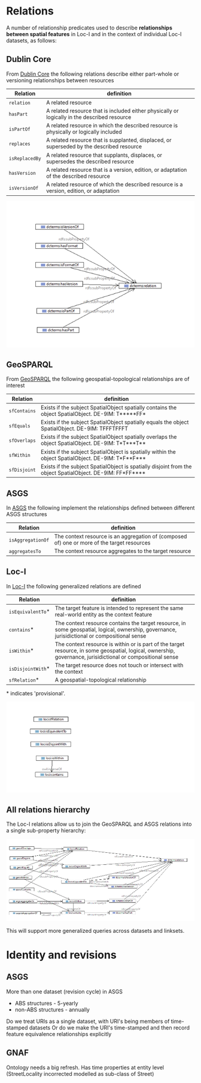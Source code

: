 # Relations

A number of relationship predicates used to describe **relationships between spatial features** in Loc-I and in the context of individual Loc-I datasets, as follows: 

## Dublin Core

From [Dublin Core](https://dublincore.org/specifications/dublin-core/dcmi-terms/) the following relations describe either part-whole or versioning relationships between resources

Relation | definition 
--- | ---
`relation` | A related resource
`hasPart` | A related resource that is included either physically or logically in the described resource
`isPartOf` | A related resource in which the described resource is physically or logically included
`replaces` | A related resource that is supplanted, displaced, or superseded by the described resource
`isReplacedBy` | A related resource that supplants, displaces, or supersedes the described resource
`hasVersion` | A related resource that is a version, edition, or adaptation of the described resource
`isVersionOf` | A related resource of which the described resource is a version, edition, or adaptation

![DC Relations](images/dc-relations.png)

## GeoSPARQL

From [GeoSPARQL](https://www.ogc.org/standards/geosparql) the following geospatial-topological relationships are of interest

Relation | definition 
--- | ---
`sfContains` |  Exists if the subject SpatialObject spatially contains the object SpatialObject. DE-9IM: T\*\*\*\*\*FF\*
`sfEquals` | Exists if the subject SpatialObject spatially equals the object SpatialObject. DE-9IM: TFFFTFFFT
`sfOverlaps` | Exists if the subject SpatialObject spatially overlaps the object SpatialObject. DE-9IM: T\*T\*\*\*T\*\* 
`sfWithin` | Exists if the subject SpatialObject is spatially within the object SpatialObject. DE-9IM: T\*F\*\*F\*\*\*
`sfDisjoint` | Exists if the subject SpatialObject is spatially disjoint from the object SpatialObject. DE-9IM: FF\*FF\*\*\*\*

## ASGS

In [ASGS](http://linked.data.gov.au/def/asgs) the following implement the relationships defined between different ASGS structures  

Relation | definition 
--- | ---
`isAggregationOf` | The context resource is an aggregation of (composed of) one or more of the target resources 
`aggregatesTo` | The context resource aggregates to the target resource 

## Loc-I

In [Loc-I](http://linked.data.gov.au/def/loci) the following generalized relations are defined

Relation | definition 
--- | ---
`isEquivalentTo`\* | The target feature is intended to represent the same real-world entity as the context feature
`contains`\* | The context resource contains the target resource, in some geospatial, logical, ownership, governance, jurisidictional or compositional sense 
`isWithin`\* | The context resource is within or is part of the target resource, in some geospatial, logical, ownership, governance, jurisidictional or compositional sense
`isDisjointWith`\* |  The target resource does not touch or intersect with the context 
`sfRelation`\* | A geospatial-topological relationship

\* indicates 'provisional'. 

![Loc-I Relations](images/loci-relations.png)

## All relations hierarchy

The Loc-I relations allow us to join the GeoSPARQL and ASGS relations into a single sub-property hierarchy: 

![Loc-I Relations hierarchy](images/loci-relations-hierarchy.png)

This will support more generalized queries across datasets and linksets. 


# Identity and revisions

## ASGS 
More than one dataset (revision cycle) in ASGS
- ABS structures - 5-yearly
- non-ABS structures - annually

Do we treat URIs as a single dataset, with URI's being members of time-stamped datasets
Or do we make the URI's time-stamped and then record feature equivalence relationships explicitly 

## GNAF
Ontology needs a big refresh. 
Has time properties at entity level
(StreetLocality incorrected modelled as sub-class of Street)

